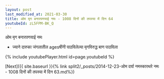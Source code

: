 ```yaml
---
layout: post
last_modified_at: 2021-03-30
title: ओम मृग बनारपणयाई नमः - 1008 दिनों की तपस्या में दिन 64
youtubeId: zL5FPM-BK_Q
---
```

 
 
 ओम मृग बनारपणयाई नमः  
 
 -  ज्याने दारुका जंगलातील agesषींनी पाठविलेल्या मृगविरुद्ध बाण पाठविला 
 
  
 
  
 
 
 
 
 
 


{% include youtubePlayer.html id=page.youtubeId %}
 
[Next]({{ site.baseurl }}{% link  split2/_posts/2014-12-23-ओम दर्या नमस्कारथरे नमः - 1008 दिनों की तपस्या में दिन 63.md%})
 

